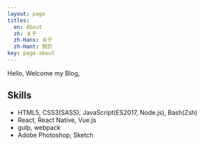 ```yaml
---
layout: page
titles:
  en: About
  zh: 关于
  zh-Hans: 关于
  zh-Hant: 關於
key: page-about
---
```


Hello, Welcome my Blog, 

## Skills

- HTML5, CSS3(SASS), JavaScript(ES2017, Node.js), Bash(Zsh)
- React, React Native, Vue.js
- gulp, webpack
- Adobe Photoshop, Sketch